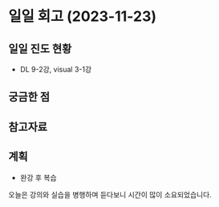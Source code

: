 # 일일 회고 (2023-11-23)

## 일일 진도 현황
- DL 9-2강, visual 3-1강

## 궁금한 점

## 참고자료  

## 계획
- 완강 후 복습


오늘은 강의와 실습을 병행하며 듣다보니 시간이 많이 소요되었습니다.  
